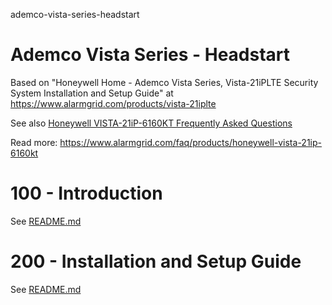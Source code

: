 ademco-vista-series-headstart
# Ademco Vista Series - Headstart

Based on "Honeywell Home - Ademco Vista Series, Vista-21iPLTE Security System Installation and Setup Guide" at https://www.alarmgrid.com/products/vista-21iplte

See also [Honeywell VISTA-21iP-6160KT Frequently Asked Questions](https://www.alarmgrid.com/faq/products/honeywell-vista-21ip-6160kt)

Read more: https://www.alarmgrid.com/faq/products/honeywell-vista-21ip-6160kt

# 100 - Introduction

See [README.md](./100/README.md)

# 200 - Installation and Setup Guide

See [README.md](./200/README.md)
